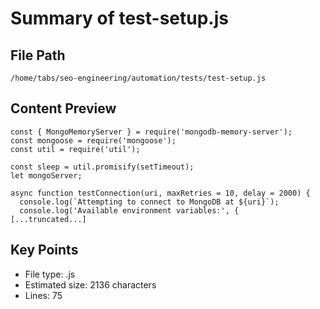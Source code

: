 # Summary of test-setup.js
  
## File Path
`/home/tabs/seo-engineering/automation/tests/test-setup.js`

## Content Preview
```
const { MongoMemoryServer } = require('mongodb-memory-server');
const mongoose = require('mongoose');
const util = require('util');

const sleep = util.promisify(setTimeout);
let mongoServer;

async function testConnection(uri, maxRetries = 10, delay = 2000) {
  console.log(`Attempting to connect to MongoDB at ${uri}`);
  console.log('Available environment variables:', {
[...truncated...]
```

## Key Points
- File type: .js
- Estimated size: 2136 characters
- Lines: 75
